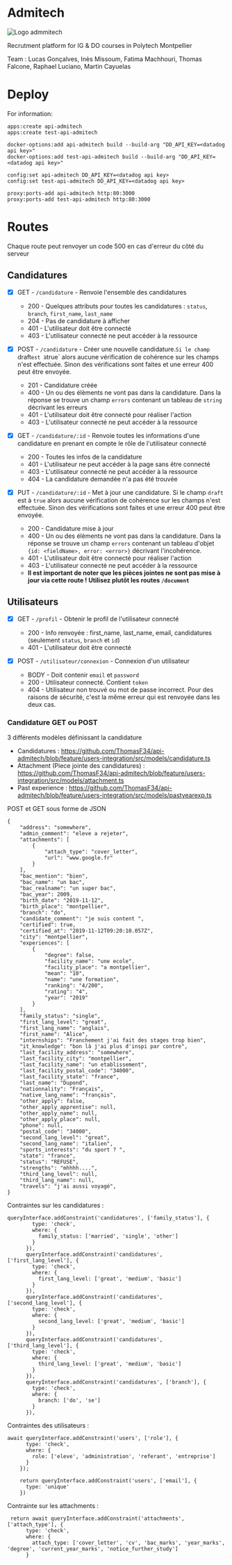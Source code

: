 # Admitech

![Logo admmitech](https://user-images.githubusercontent.com/32480223/67026906-f68d5280-f108-11e9-8d42-b9a836db4a4b.png)

Recrutment platform for IG & DO courses in Polytech Montpellier

Team : Lucas Gonçalves, Inès Missoum, Fatima Machhouri, Thomas Falcone, Raphael
Luciano, Martin Cayuelas

# Deploy

For information:
```
apps:create api-admitech
apps:create test-api-admitech

docker-options:add api-admitech build --build-arg "DD_API_KEY=<datadog api key>"
docker-options:add test-api-admitech build --build-arg "DD_API_KEY=<datadog api key>"

config:set api-admitech DD_API_KEY=<datadog api key>
config:set test-api-admitech DD_API_KEY=<datadog api key>

proxy:ports-add api-admitech http:80:3000
proxy:ports-add test-api-admitech http:80:3000
```

# Routes

Chaque route peut renvoyer un code 500 en cas d'erreur du côté du serveur

## Candidatures

- [x] GET - `/candidature` - Renvoie l'ensemble des candidatures
  * 200 - Quelques attributs pour toutes les candidatures : `status`, `branch`, `first_name`, `last_name`
  * 204 - Pas de candidature à afficher
  * 401 - L'utilisateur doit être connecté
  * 403 - L'utilisateur connecté ne peut accéder à la ressource

- [x] POST - `/candidature` - Créer une nouvelle candidature.`Si le champ `draft` est à `true` alors aucune vérification de cohérence sur les champs n'est effectuée. Sinon des vérifications sont faites et une erreur 400 peut être envoyée.
  * 201 - Candidature créée
  * 400 - Un ou des élèments ne vont pas dans la candidature. Dans la réponse se trouve un champ `errors` contenant un tableau de `string` décrivant les erreurs
  * 401 - L'utilisateur doit être connecté pour réaliser l'action
  * 403 - L'utilisateur connecté ne peut accéder à la ressource

- [x] GET - `/candidature/:id` - Renvoie toutes les informations d'une candidature en prenant en compte le rôle de l'utilisateur connecté
  * 200 - Toutes les infos de la candidature
  * 401 - L'utilisateur ne peut accéder à la page sans être connecté
  * 403 - L'utilisateur connecté ne peut accéder à la ressource
  * 404 - La candidature demandée n'a pas été trouvée

- [x] PUT - `/candidature/:id` - Met à jour une candidature. Si le champ `draft` est à `true` alors aucune vérification de cohérence sur les champs n'est effectuée. Sinon des vérifications sont faites et une erreur 400 peut être envoyée.
  * 200 - Candidature mise à jour
  * 400 - Un ou des élèments ne vont pas dans la candidature. Dans la réponse se trouve un champ `errors` contenant un tableau d'objet `{id: <fieldName>, error: <error>}` décrivant l'incohérence.
  * 401 - L'utilisateur doit être connecté pour réaliser l'action
  * 403 - L'utilisateur connecté ne peut accéder à la ressource
  * **Il est important de noter que les pièces jointes ne sont pas mise à jour via cette route ! Utilisez plutôt les routes `/document`**

## Utilisateurs

- [x] GET - `/profil` - Obtenir le profil de l'utilisateur connecté
  * 200 - Info renvoyée : first_name, last_name, email, candidatures (seulement `status`, `branch` et `id`)
  * 401 - L'utilisateur doit être connecté

- [x] POST - `/utilisateur/connexion` - Connexion d'un utilisateur
  * BODY - Doit contenir `email` et `password`
  * 200 - Utilisateur connecté. Contient `token`
  * 404 - Utilisateur non trouvé ou mot de passe incorrect. Pour des raisons de sécurité, c'est la même erreur qui est renvoyée dans les deux cas.


### Candidature GET ou POST

3 différents modèles définissant la candidature

- Candidatures : https://github.com/ThomasF34/api-admitech/blob/feature/users-integration/src/models/candidature.ts
- Attachment (Piece jointe des candidatures) : https://github.com/ThomasF34/api-admitech/blob/feature/users-integration/src/models/attachment.ts
- Past experience : https://github.com/ThomasF34/api-admitech/blob/feature/users-integration/src/models/pastyearexp.ts

POST et GET sous forme de JSON
```
{
    "address": "somewhere",
    "admin_comment": "eleve a rejeter",
    "attachments": [
        {
            "attach_type": "cover_letter",
            "url": "www.google.fr"
        }
    ],
    "bac_mention": "bien",
    "bac_name": "un bac",
    "bac_realname": "un super bac",
    "bac_year": 2009,
    "birth_date": "2019-11-12",
    "birth_place": "montpellier",
    "branch": "do",
    "candidate_comment": "je suis content ",
    "certified": true,
    "certified_at": "2019-11-12T09:20:10.057Z",
    "city": "montpellier",
    "experiences": [
        {
            "degree": false,
            "facility_name": "une ecole",
            "facility_place": "a montpellier",
            "mean": "10",
            "name": "une formation",
            "ranking": "4/200",
            "rating": "4",
            "year": "2019"
        }
    ],
    "family_status": "single",
    "first_lang_level": "great",
    "first_lang_name": "anglais",
    "first_name": "Alice",
    "internships": "Franchement j'ai fait des stages trop bien",
    "it_knowledge": "bon là j'ai plus d'inspi par contre",
    "last_facility_address": "somewhere",
    "last_facility_city": "montpellier",
    "last_facility_name": "un etablissement",
    "last_facility_postal_code": "34000",
    "last_facility_state": "france",
    "last_name": "Dupond",
    "nationnality": "Français",
    "native_lang_name": "français",
    "other_apply": false,
    "other_apply_apprentise": null,
    "other_apply_name": null,
    "other_apply_place": null,
    "phone": null,
    "postal_code": "34000",
    "second_lang_level": "great",
    "second_lang_name": "italien",
    "sports_interests": "du sport ? ",
    "state": "france",
    "status": "REFUSE",
    "strengths": "mhhhh....",
    "third_lang_level": null,
    "third_lang_name": null,
    "travels": "j'ai aussi voyagé",
}
```


Contraintes sur les candidatures :
```
queryInterface.addConstraint('candidatures', ['family_status'], {
        type: 'check',
        where: {
          family_status: ['married', 'single', 'other']
        }
      }),
      queryInterface.addConstraint('candidatures', ['first_lang_level'], {
        type: 'check',
        where: {
          first_lang_level: ['great', 'medium', 'basic']
        }
      }),
      queryInterface.addConstraint('candidatures', ['second_lang_level'], {
        type: 'check',
        where: {
          second_lang_level: ['great', 'medium', 'basic']
        }
      }),
      queryInterface.addConstraint('candidatures', ['third_lang_level'], {
        type: 'check',
        where: {
          third_lang_level: ['great', 'medium', 'basic']
        }
      }),
      queryInterface.addConstraint('candidatures', ['branch'], {
        type: 'check',
        where: {
          branch: ['do', 'se']
        }
      }),
```

Contraintes des utilisateurs :

```
await queryInterface.addConstraint('users', ['role'], {
      type: 'check',
      where: {
        role: ['eleve', 'administration', 'referant', 'entreprise']
      }
    });

    return queryInterface.addConstraint('users', ['email'], {
      type: 'unique'
    })
```


Contrainte sur les attachments : 
```
 return await queryInterface.addConstraint('attachments', ['attach_type'], {
      type: 'check',
      where: {
        attach_type: ['cover_letter', 'cv', 'bac_marks', 'year_marks', 'degree', 'current_year_marks', 'notice_further_study']
      }
```